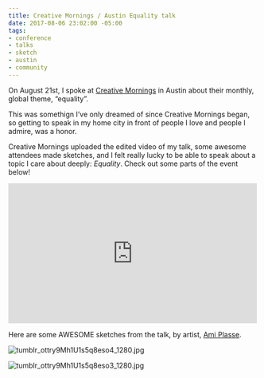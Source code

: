 ```yaml
---
title: Creative Mornings / Austin Equality talk
date: 2017-08-06 23:02:00 -05:00
tags:
- conference
- talks
- sketch
- austin
- community
---
```


On August 21st, I spoke at [Creative Mornings](https://creativemornings.com/talks/sam-kapila) in Austin about their monthly, global theme, “equality”. 

This was somethign I’ve only dreamed of since Creative Mornings began, so getting to speak in my home city in front of people I love and people I admire, was a honor. 

Creative Mornings uploaded the edited video of my talk, some awesome attendees made sketches, and I felt really lucky to be able to speak about a topic I care about deeply: *Equality*. Check out some parts of the event below!

<iframe src="https://creativemornings.com/videos/embed/6785" width="500" height="281" frameborder="0"></iframe>


Here are some AWESOME sketches from the talk, by artist, [Ami Plasse](http://amidrawstx.tumblr.com/post/163541590683/creativemorningsaustin-72117-on-the-topic-of).

![tumblr_ottry9Mh1U1s5q8eso4_1280.jpg](/uploads/tumblr_ottry9Mh1U1s5q8eso4_1280.jpg)

![tumblr_ottry9Mh1U1s5q8eso3_1280.jpg](/uploads/tumblr_ottry9Mh1U1s5q8eso3_1280.jpg)

